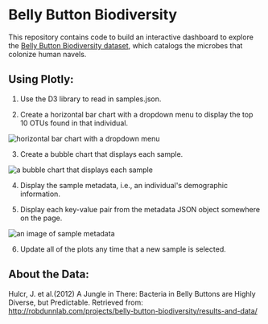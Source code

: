 # Belly Button Biodiversity 
This repository contains code to build an interactive dashboard to explore the [Belly Button Biodiversity dataset](http://robdunnlab.com/projects/belly-button-biodiversity/ "Belly Button Biodiversity"), which catalogs the microbes that colonize human navels.

Using Plotly:
------

1. Use the D3 library to read in samples.json.

2. Create a horizontal bar chart with a dropdown menu to display the top 10 OTUs found in that individual.

![horizontal bar chart with a dropdown menu](https://github.com/kyndallb/belly-button-challenge/Starter_Code/Images/hw01.png "top 10 OTUs found")

3. Create a bubble chart that displays each sample.

![a bubble chart that displays each sample](https://github.com/kyndallb/belly-button-challenge/Starter_Code/Images/bubble_chart.png "sample bubble chart")

4. Display the sample metadata, i.e., an individual's demographic information.

5. Display each key-value pair from the metadata JSON object somewhere on the page. 

![an image of sample metadata](https://github.com/kyndallb/belly-button-challenge/Starter_Code/Images/hw03.png "sample metadata")

6. Update all of the plots any time that a new sample is selected.

About the Data:
------

Hulcr, J. et al.(2012) A Jungle in There: Bacteria in Belly Buttons are Highly Diverse, but Predictable. Retrieved from: http://robdunnlab.com/projects/belly-button-biodiversity/results-and-data/
